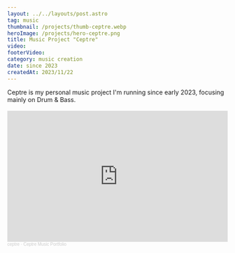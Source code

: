 ```yaml
---
layout: ../../layouts/post.astro
tag: music
thumbnail: /projects/thumb-ceptre.webp
heroImage: /projects/hero-ceptre.png
title: Music Project "Ceptre"
video:
footerVideo: 
category: music creation
date: since 2023
createdAt: 2023/11/22
---
```

<div>
Ceptre is my personal music project I'm running since early 2023, focusing mainly on Drum & Bass. 
</div>
<div>
<br>
<iframe width="100%" height="300" scrolling="no" frameborder="no" allow="autoplay" src="https://w.soundcloud.com/player/?url=https%3A//api.soundcloud.com/playlists/1837766418%3Fsecret_token%3Ds-Pi5SbcCU2Eg&color=%23ff5500&auto_play=false&hide_related=false&show_comments=false&show_user=false&show_reposts=false&show_teaser=false&visual=true"></iframe><div style="font-size: 10px; color: #cccccc;line-break: anywhere;word-break: normal;overflow: hidden;white-space: nowrap;text-overflow: ellipsis; font-family: Interstate,Lucida Grande,Lucida Sans Unicode,Lucida Sans,Garuda,Verdana,Tahoma,sans-serif;font-weight: 100;"><a href="https://soundcloud.com/ceptre" title="ceptre" target="_blank" style="color: #cccccc; text-decoration: none;">ceptre</a> · <a href="https://soundcloud.com/ceptre/sets/ceptre-music-portfolio/s-Pi5SbcCU2Eg" title="Ceptre Music Portfolio" target="_blank" style="color: #cccccc; text-decoration: none;">Ceptre Music Portfolio</a></div>
</div>